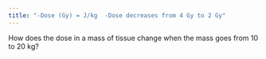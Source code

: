 ```yaml
---
title: "-Dose (Gy) = J/kg  -Dose decreases from 4 Gy to 2 Gy"
---
```

How does the dose in a mass of tissue change when the mass goes from 10 to 20 kg?

